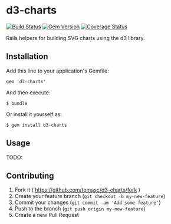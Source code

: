 # d3-charts

[![Build Status](https://travis-ci.org/tomasc/d3-charts.svg)](https://travis-ci.org/tomasc/d3-charts) [![Gem Version](https://badge.fury.io/rb/d3-charts.svg)](http://badge.fury.io/rb/d3-charts) [![Coverage Status](https://img.shields.io/coveralls/tomasc/d3-charts.svg)](https://coveralls.io/r/tomasc/d3-charts)

Rails helpers for building SVG charts using the d3 library.

## Installation

Add this line to your application's Gemfile:

    gem 'd3-charts'

And then execute:

    $ bundle

Or install it yourself as:

    $ gem install d3-charts

## Usage

TODO:

## Contributing

1. Fork it ( https://github.com/tomasc/d3-charts/fork )
2. Create your feature branch (`git checkout -b my-new-feature`)
3. Commit your changes (`git commit -am 'Add some feature'`)
4. Push to the branch (`git push origin my-new-feature`)
5. Create a new Pull Request
